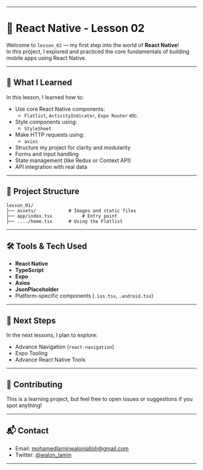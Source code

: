 
---

# 📱 React Native - Lesson 02

Welcome to `lesson_02` — my first step into the world of **React Native**!  
In this project, I explored and practiced the core fundamentals of building mobile apps using React Native.

---

## 🚀 What I Learned

In this lesson, I learned how to:

- Use core React Native components:
  - `Flatlist`, `ActivityIndicator`, `Expo Router` etc.
- Style components using:
  - `StyleSheet`
- Make HTTP requests using:
  - `axios`
- Structure my project for clarity and modularity
- Forms and input handling
- State management (like Redux or Context API)
- API integration with real data

---

## 📂 Project Structure

```
lesson_01/
├── assets/            # Images and static files
├── app/index.tsx           # Entry point
├── ..../home.tsx      # Using the Flatlist
```

---

## 🛠 Tools & Tech Used

- **React Native**
- **TypeScript**
- **Expo**
- **Axios**
- **JsonPlaceholder**
- Platform-specific components (`.ios.tsx`, `.android.tsx`)

---

## 🧠 Next Steps

In the next lessons, I plan to explore:
- Advance Navigation (`react-navigation`)
- Expo Tooling
- Advance React Native Tools

---

## 🤝 Contributing

This is a learning project, but feel free to open issues or suggestions if you spot anything!

---

## 📬 Contact

- Email: [mohamedlaminwalonjalloh@gmail.com](mailto:mohamedlaminwalonjalloh@gmail.com)
- Twitter: [@walon_lamin](https://twitter.com/walon_lamin)

---
